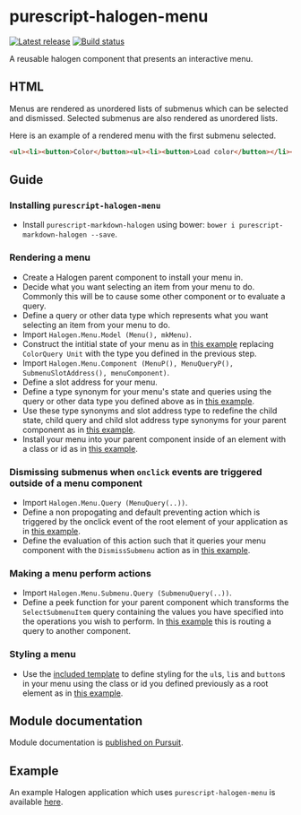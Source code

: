 # purescript-halogen-menu

[![Latest release](http://img.shields.io/github/release/slamdata/purescript-halogen-menu.svg)](https://github.com/slamdata/purescript-halogen-menu/releases)
[![Build status](https://travis-ci.org/slamdata/purescript-halogen-menu.svg?branch=master)](https://travis-ci.org/slamdata/purescript-halogen-menu)

A reusable halogen component that presents an interactive menu.

## HTML
Menus are rendered as unordered lists of submenus which can be selected and dismissed. Selected submenus are also rendered as unordered lists.

Here is an example of a rendered menu with the first submenu selected.

```HTML
<ul><li><button>Color</button><ul><li><button>Load color</button></li><li><button>Save color</button></li></ul></li><li><div><button>Edit</button></div></li></ul>
```

## Guide

### Installing `purescript-halogen-menu`
* Install `purescript-markdown-halogen` using bower: `bower i purescript-markdown-halogen --save`.

### Rendering a menu
* Create a Halogen parent component to install your menu in.
* Decide what you want selecting an item from your menu to do. Commonly this will be to cause some other component or to evaluate a query.
* Define a query or other data type which represents what you want selecting an item from your menu to do.
* Import `Halogen.Menu.Model (Menu(), mkMenu)`.
* Construct the intitial state of your menu as in [this example](https://github.com/beckyconning/color-editor/tree/94de4b0297ef1ed6e76561ec88234be0ca7f07bd/src/ColorEditorMenu/Model.purs) replacing `ColorQuery Unit` with the type you defined in the previous step.
* Import `Halogen.Menu.Component (MenuP(), MenuQueryP(), SubmenuSlotAddress(), menuComponent)`.
* Define a slot address for your menu.
* Define a type synonym for your menu's state and queries using the query or other data type you defined above as in [this example](https://github.com/beckyconning/color-editor/tree/94de4b0297ef1ed6e76561ec88234be0ca7f07bd/src/ColorEditor/Component.purs#L37-L38).
* Use these type synonyms and slot address type to redefine the child state, child query and child slot address type synonyms for your parent component as in [this example](https://github.com/beckyconning/color-editor/tree/94de4b0297ef1ed6e76561ec88234be0ca7f07bd/src/ColorEditor/Component.purs#L51-L53).
* Install your menu into your parent component inside of an element with a class or id as in [this example](https://github.com/beckyconning/color-editor/tree/94de4b0297ef1ed6e76561ec88234be0ca7f07bd/src/ColorEditor/Component.purs#L74-L80).

### Dismissing submenus when `onclick` events are triggered outside of a menu component
* Import `Halogen.Menu.Query (MenuQuery(..))`.
* Define a non propogating and default preventing action which is triggered by the onclick event of the root element of your application as in [this example](https://github.com/beckyconning/color-editor/tree/94de4b0297ef1ed6e76561ec88234be0ca7f07bd/src/ColorEditor/Component.purs#L71).
* Define the evaluation of this action such that it queries your menu component with the `DismissSubmenu` action as in [this example](https://github.com/beckyconning/color-editor/tree/94de4b0297ef1ed6e76561ec88234be0ca7f07bd/src/ColorEditor/Component.purs#L93-L95).

### Making a menu perform actions
* Import `Halogen.Menu.Submenu.Query (SubmenuQuery(..))`.
* Define a peek function for your parent component which transforms the `SelectSubmenuItem` query containing the values you have specified into the operations you wish to perform. In [this example](https://github.com/beckyconning/color-editor/tree/94de4b0297ef1ed6e76561ec88234be0ca7f07bd/src/ColorEditor/Component.purs#L97-L104) this is routing a query to another component.

### Styling a menu
* Use the [included template](stylesheet.css) to define styling for the `ul`s, `li`s and `button`s in your menu using the class or id you defined previously as a root element as in [this example](https://github.com/beckyconning/color-editor/tree/94de4b0297ef1ed6e76561ec88234be0ca7f07bd/stylesheet.css#L17-L72).

## Module documentation

Module documentation is [published on Pursuit](http://pursuit.purescript.org/packages/purescript-halogen-menu).

## Example
An example Halogen application which uses `purescript-halogen-menu` is available [here](https://github.com/beckyconning/color-editor).
